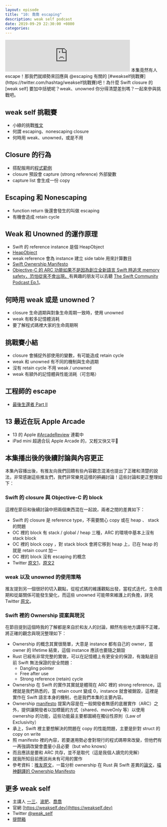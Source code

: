 ```yaml
---
layout: episode
title: "10: 喬喬 escaping"
description: weak self podcast
date: 2019-09-29 22:30:00 +0800
categories: 
---
```

<iframe src="https://anchor.fm/weakself/embed/episodes/10--escaping-e5l7p6" height="102px" width="400px" frameborder="0" scrolling="no"></iframe>
本集竟然有人 escape！那我們就順勢來回應與 @escaping 有關的 [#weakself挑戰賽](https://twitter.com/hashtag/weakself挑戰賽)吧！為什麼 Swift closure 的 [weak self] 要加中括號呢？weak、unowned 你分得清楚差別嗎？一起來參與挑戰吧。

## weak self 挑戰賽

* 小綠的挑戰[推文](https://twitter.com/handkid/status/1174669625579032578?s=20)
* 何謂 escaping、nonescaping closure
* 何時用 weak、unowned，或是不用

## Closure 的行為

* 搭配服用的[程式範例](https://gist.github.com/pofat/0c5d0ab99c95bb7b9663b57b550feea4)
* closure 預設會 capture (strong reference) 外部變數
* capture list 會生成一份 copy

## Escaping 和 Nonescaping

* function return 後還會發生的叫做 escaping
* 有機會造成 retain cycle

## Weak 和 Unowned 的運作原理

* Swift 的 reference instance 是個 HeapObject
* [HeapObject](https://github.com/apple/swift/blob/4fd0671e542299d7805e41cf9426640ab3b399af/stdlib/public/SwiftShims/HeapObject.h#L45)
* weak reference 會為 instance 建立 side table 用來計算數目
* [Swift Ownership Manifesto](https://github.com/apple/swift/blob/master/docs/OwnershipManifesto.md)
* [Objective-C 的 ARC 功能如果不是因為創立全新語言 Swift 時追求 memory safety，恐怕從來不會出現。](https://twitter.com/ethanhuang13/status/1099200155318767616)有興趣的朋友可以去聽 [The Swift Community Podcast Ep.1](https://www.swiftcommunitypodcast.org/episodes/1)。

## 何時用 weak 或是 unowned？

* closure 生命週期與對象生命周期一致時，使用 unowned
* weak 有較多記憶體消耗
* 要了解程式碼裡大家的生命周期啊

## 挑戰賽小結

* closure 會捕捉外部使用的變數，有可能造成 retain cycle
* weak 和 unowned 有不同的機制與生命週期
* 沒有 retain cycle 不用 weak / unowned
* weak 有額外的記憶體與性能消耗（可忽略）

## 工程師的 escape

* [最後生還者 Part II](https://asia.playstation.com/cht-tw/games/the-last-of-us-part-ii-ps4/)

## 13 最近在玩 Apple Arcade
* 13 的 Apple [#ArcadeReview](https://twitter.com/search?q=%23ArcadeReview%20%40ethanhuang13) 連載中
* iPad mini 超適合玩 Apple Arcade 的，又輕又快又平💸

## 本集播出後的後續討論與內容更正

本集內容播出後，有推友向我們回饋有些內容觀念混淆也提出了正確和清楚的說法，非常感謝這些推友們，我們非常樂見這樣的~~抓漏~~討論！這些討論和更正整理如下：

### Swift 的 closure 與 Objective-C 的 block

這裡在節目和後續討論中把兩個東西混在一起說，兩者之間的差異如下：
* Swift 的 closure 是 reference type，不需要關心 copy 或在 heap 、 stack 的問題
* OC 裡的 block 有 stack / global / heap 三種，ARC 的環境中基本上沒有 stack block
* OC 裡的 block copy ，對 stack block 會將它移到 heap 上，已在 heap 的就是 retain count 加一
* OC 裡的 block 沒有 escaping 的概念
* Twitter [原文1](https://twitter.com/kylinroc/status/1178563238008508417?s=20)，[原文2](https://twitter.com/kylinroc/status/1178564220507451393?s=20)

### weak 以及 unowned 的使用策略

推友提到另一個很好的切入觀點，從程式碼的維護觀點出發，當程式迭代，生命周期和從屬關係可能發生變化，而這些 unowned 可能帶來維護上的負擔，詳見 Twitter [原文](https://twitter.com/kemchenj/status/1178908092286652416?s=20)。

### Swift 裡的 Ownership 提案與現況

在節目提到這個時我的了解都是來自於和友人的討論，顯然有些地方講得不正確，將正確的觀念與現況整理如下：

* Ownership 的概念其實很簡單，大意是 instance 都有自己的 owner，當 owner 的 lifetime 結束，這個 instance 應該也要隨之銷毀
* Rust 已經有非常完整的實做，可以在記憶體上有更安全的保證，有幾點是目前 Swift 無法保證的安全問題：
    * Dangling pointer
    * Free after use
    * Strong reference (retain) cycle
* Ownership 在 Swift 的實作其實就是體現在 ARC 裡的 strong reference，這裡就是我們熟悉的，當 retain count 變成 0，instance 就會被銷毀，這裡是實作在 Swift 語言本身的機制，也是我們本集的主要內容。
* Ownership [manifesto](https://github.com/apple/swift/blob/master/docs/OwnershipManifesto.md) 提案內容是在一般開發者無感的底層實作（ARC）之外，提供讓開發者以加標籤的方式（shared、moveOnly 等）以使用 ownership 的功能，這些功能最主要都圍繞在獨佔性原則（Law of Exclusivity）
* 承上，Swift 裡主要想解決的問題在 copy 的性能問題，主要是針對 struct 的 copy on write
* 照 manifesto 裡的內容，若要運用勢必會對現行的程式碼帶來改變，但他們有一再強調改變會盡量小且必要（but who knows）
* 而且應該是要和 ARC 共存，並不是取代（這是我個人讀完的見解）
* 就我所知目前應該尚未有可用的實作
* 參考資料：[推友原文](https://twitter.com/kemchenj/status/1178909418261319680?s=20)，一篇分析 ownership 在 Rust 與 Swift 差異的[論文](https://macsphere.mcmaster.ca/handle/11375/23625)，[喵神翻譯的 Ownership Manifesto](https://onevcat.com/2017/02/ownership/)

## 更多 weak self

* 主講人 [一三](https://twitter.com/ethanhuang13)、[波肥](https://twitter.com/PofatTseng)、[喬喬](https://twitter.com/joe_trash_talk)
* 官網 [https://weakself.dev](https://weakself.dev)
* Twitter [@weak_self](https://twitter.com/weak_self)
* [提問箱](https://peing.net/zh-TW/weak_self)
